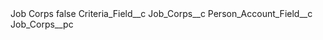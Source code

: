 <?xml version="1.0" encoding="UTF-8"?>
<CustomMetadata xmlns="http://soap.sforce.com/2006/04/metadata" xmlns:xsi="http://www.w3.org/2001/XMLSchema-instance" xmlns:xsd="http://www.w3.org/2001/XMLSchema">
    <label>Job Corps</label>
    <protected>false</protected>
    <values>
        <field>Criteria_Field__c</field>
        <value xsi:type="xsd:string">Job_Corps__c</value>
    </values>
    <values>
        <field>Person_Account_Field__c</field>
        <value xsi:type="xsd:string">Job_Corps__pc</value>
    </values>
</CustomMetadata>
